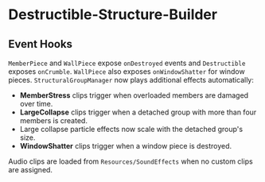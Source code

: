 # Destructible-Structure-Builder

## Event Hooks

`MemberPiece` and `WallPiece` expose `onDestroyed` events and `Destructible` exposes `onCrumble`.
`WallPiece` also exposes `onWindowShatter` for window pieces.
`StructuralGroupManager` now plays additional effects automatically:

- **MemberStress** clips trigger when overloaded members are damaged over time.
- **LargeCollapse** clips trigger when a detached group with more than four members is created.
- Large collapse particle effects now scale with the detached group's size.
- **WindowShatter** clips trigger when a window piece is destroyed.

Audio clips are loaded from `Resources/SoundEffects` when no custom clips are assigned.
